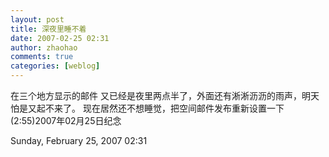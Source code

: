 ```yaml
---
layout: post
title: 深夜里睡不着
date: 2007-02-25 02:31
author: zhaohao
comments: true
categories: [weblog]
---
```

在三个地方显示的邮件
又已经是夜里两点半了，外面还有淅淅沥沥的雨声，明天怕是又起不来了。
现在居然还不想睡觉，把空间邮件发布重新设置一下(2:55)2007年02月25日纪念

Sunday, February 25, 2007 02:31
